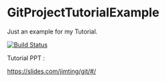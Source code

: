 # GitProjectTutorialExample
Just an example for my Tutorial.


[![Build Status](https://travis-ci.org/jimting/GitProjectTutorialExample.svg?branch=master)](https://travis-ci.org/jimting/GitProjectTutorialExample)

Tutorial PPT :

https://slides.com/jimting/git/#/
